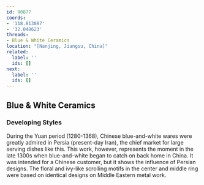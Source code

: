 ```yaml
---
id: 90877
coords:
- '118.813087'
- '32.048623'
threads:
- Blue & White Ceramics
location: "[Nanjing, Jiangsu, China]"
related:
  label: ''
  ids: []
next:
  label: ''
  ids: []
---
```


## Blue & White Ceramics

### Developing Styles

During the Yuan period (1280-1368), Chinese blue-and-white wares were greatly admired in Persia (present-day Iran), the chief market for large serving dishes like this. This work, however, represents the moment in the late 1300s when blue-and-white began to catch on back home in China. It was intended for a Chinese customer, but it shows the influence of Persian designs. The floral and ivy-like scrolling motifs in the center and middle ring were based on identical designs on Middle Eastern metal work. 
